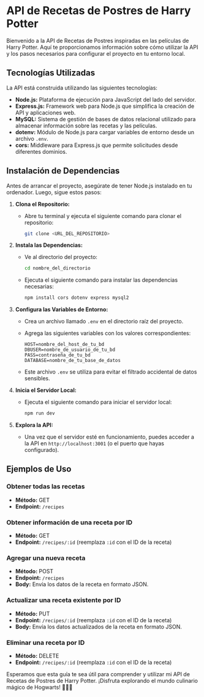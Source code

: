 
# API de Recetas de Postres de Harry Potter

Bienvenido a la API de Recetas de Postres inspiradas en las películas de Harry Potter. Aquí te proporcionamos información sobre cómo utilizar la API y los pasos necesarios para configurar el proyecto en tu entorno local.

## Tecnologías Utilizadas

La API está construida utilizando las siguientes tecnologías:

- **Node.js:** Plataforma de ejecución para JavaScript del lado del servidor.
- **Express.js:** Framework web para Node.js que simplifica la creación de API y aplicaciones web.
- **MySQL:** Sistema de gestión de bases de datos relacional utilizado para almacenar información sobre las recetas y las películas.
- **dotenv:** Módulo de Node.js para cargar variables de entorno desde un archivo `.env`.
- **cors:** Middleware para Express.js que permite solicitudes desde diferentes dominios.

## Instalación de Dependencias

Antes de arrancar el proyecto, asegúrate de tener Node.js instalado en tu ordenador. Luego, sigue estos pasos:

1. **Clona el Repositorio:**
   - Abre tu terminal y ejecuta el siguiente comando para clonar el repositorio:

     ```bash
     git clone <URL_DEL_REPOSITORIO>
     ```

2. **Instala las Dependencias:**
   - Ve al directorio del proyecto:

     ```bash
     cd nombre_del_directorio
     ```

   - Ejecuta el siguiente comando para instalar las dependencias necesarias:

     ```bash
     npm install cors dotenv express mysql2
     ```

3. **Configura las Variables de Entorno:**
   - Crea un archivo llamado `.env` en el directorio raíz del proyecto.
   - Agrega las siguientes variables con los valores correspondientes:

     ```env
     HOST=nombre_del_host_de_tu_bd
     DBUSER=nombre_de_usuario_de_tu_bd
     PASS=contraseña_de_tu_bd
     DATABASE=nombre_de_tu_base_de_datos
     ```

   - Este archivo `.env` se utiliza para evitar el filtrado accidental de datos sensibles.

4. **Inicia el Servidor Local:**
   - Ejecuta el siguiente comando para iniciar el servidor local:

     ```bash
     npm run dev
     ```

5. **Explora la API:**
   - Una vez que el servidor esté en funcionamiento, puedes acceder a la API en `http://localhost:3001` (o el puerto que hayas configurado).

## Ejemplos de Uso

### Obtener todas las recetas

- **Método:** GET
- **Endpoint:** `/recipes`

### Obtener información de una receta por ID

- **Método:** GET
- **Endpoint:** `/recipes/:id` (reemplaza `:id` con el ID de la receta)

### Agregar una nueva receta

- **Método:** POST
- **Endpoint:** `/recipes`
- **Body:** Envía los datos de la receta en formato JSON.

### Actualizar una receta existente por ID

- **Método:** PUT
- **Endpoint:** `/recipes/:id` (reemplaza `:id` con el ID de la receta)
- **Body:** Envía los datos actualizados de la receta en formato JSON.

### Eliminar una receta por ID

- **Método:** DELETE
- **Endpoint:** `/recipes/:id` (reemplaza `:id` con el ID de la receta)

Esperamos que esta guía te sea útil para comprender y utilizar mi API de Recetas de Postres de Harry Potter. ¡Disfruta explorando el mundo culinario mágico de Hogwarts! 🧙‍♂️🍪
